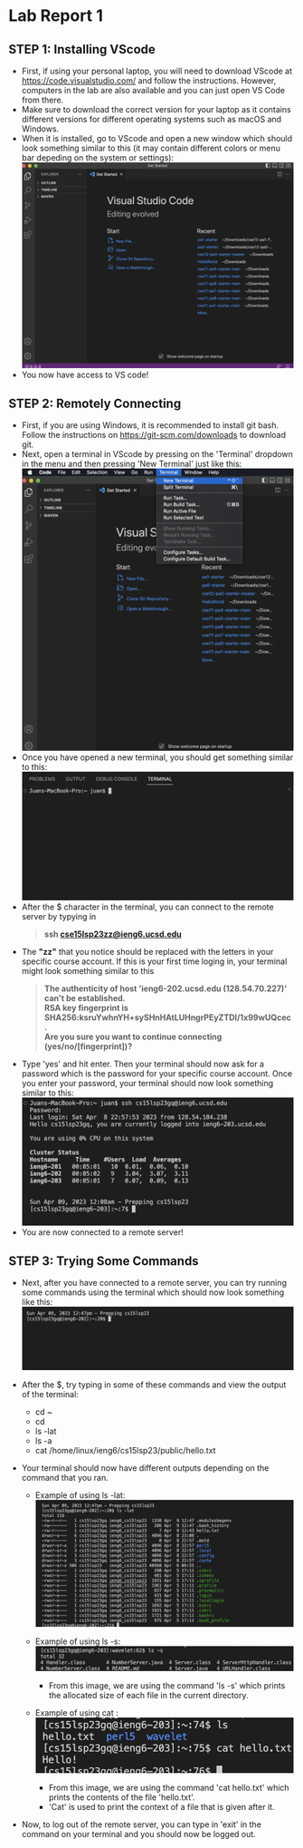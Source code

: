 # Lab Report 1
## STEP 1: Installing VScode
- First, if using your personal laptop, you will need to download VScode at <https://code.visualstudio.com/> and follow the instructions. However, computers in the lab are also available and you can just open VS Code from there.
- Make sure to download the correct version for your laptop as it contains different versions for different operating systems such as macOS and Windows.
- When it is installed, go to VScode and open a new window which should look something similar to this (it may contain different colors or menu bar depeding on the system or settings): 
![Image](VScode1.png)
- You now have access to VS code!

## STEP 2: Remotely Connecting
- First, if you are using Windows, it is recommended to install git bash. Follow the instructions on <https://git-scm.com/downloads> to download git.
- Next, open a terminal in VScode by pressing on the 'Terminal' dropdown in the menu and then pressing 'New Terminal' just like this:
![Image](OpeningTerminal.png)
- Once you have opened a new terminal, you should get something similar to this:
![Image](Terminal1.png)
- After the $ character in the terminal, you can connect to the remote server by typying in
  > **ssh cse15lsp23zz@ieng6.ucsd.edu**
- The **"zz"** that you notice should be replaced with the letters in your specific course account. If this is your first time loging in, your terminal might look something similar to this
  > **The authenticity of host 'ieng6-202.ucsd.edu (128.54.70.227)' can't be established.\
  > RSA key fingerprint is SHA256:ksruYwhnYH+sySHnHAtLUHngrPEyZTDl/1x99wUQcec.\
  > Are you sure you want to continue connecting (yes/no/[fingerprint])?**
- Type 'yes' and hit enter. Then your terminal should now ask for a password which is the password for your specific course account. Once you enter your password, your terminal should now look something similar to this:
![Image](Terminal.png)
- You are now connected to a remote server!

## STEP 3: Trying Some Commands
- Next, after you have connected to a remote server, you can try running some commands using the terminal which should now look something like this:
![Image](RemoteServer1.png)
- After the $, try typing in some of these commands and view the output of the terminal:
  - cd ~
  - cd
  - ls -lat
  - ls -a
  - cat /home/linux/ieng6/cs15lsp23/public/hello.txt
- Your terminal should now have different outputs depending on the command that you ran.
  - Example of using ls -lat:
  ![Image](Command.png)
  - Example of using ls -s:
  ![Image](Command2.png)
    - From this image, we are using the command 'ls -s' which prints the allocated size of each file in the current directory.
   
  - Example of using cat :
  ![Image](Command3.png)
    - From this image, we are using the command 'cat hello.txt' which prints the contents of the file 'hello.txt'.
    - 'Cat' is used to print the context of a file that is given after it.

- Now, to log out of the remote server, you can type in 'exit' in the command on your terminal and you should now be logged out.
